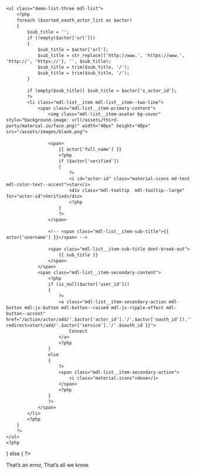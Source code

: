 ---
---

<?php
if ( ! empty($oauth_actor_list))
{
    // view/user/about_ext_link, view/apps/actor_list
    $sorted_oauth_actor_list = array();
    foreach ($oauth_actor_list as $a) $sorted_oauth_actor_list[  $a['service'].'.'.$a['oauth_id'].'.'.$a['kind'].'.'.$a['actor_id'] ] = $a;
    ksort($sorted_oauth_actor_list);

    ?>
    <ul class="demo-list-three mdl-list">
        <?php
        foreach ($sorted_oauth_actor_list as $actor)
        {
            $sub_title = '';
            if (!empty($actor['url']))
            {
                $sub_title = $actor['url'];
                $sub_title = str_replace(['http://www.', 'https://www.', 'http://', 'https://'], '', $sub_title);
                $sub_title = trim($sub_title, '/');
                $sub_title = trim($sub_title, '/');
            }

            if (empty($sub_title)) $sub_title = $actor['x_actor_id'];
            ?>
            <li class="mdl-list__item mdl-list__item--two-line">
                <span class="mdl-list__item-primary-content">
                    <img class="mdl-list__item-avatar bg-cover" style="background-image: url(/assets/third-party/material.io/face.png)" width="40px" height="40px" src="/assets/images/blank.png">

                    <span>
                        {{ actor['full_name'] }}
                        <?php
                        if ($actor['verified'])
                        {
                            ?>
                            <i id="actor-id" class="material-icons md-text mdl-color-text--accent">star</i>
                            <div class="mdl-tooltip  mdl-tooltip--large" for="actor-id">Verified</div>
                            <?php
                        }
                        ?>
                    </span>

                    <!-- <span class="mdl-list__item-sub-title">{{ actor['username'] }}</span> -->

                    <span class="mdl-list__item-sub-title dont-break-out">
                        {{ sub_title }}
                    </span>
                </span>
                <span class="mdl-list__item-secondary-content">
                    <?php
                    if (is_null($actor['user_id']))
                    {
                        ?>
                        <a class="mdl-list__item-secondary-action mdl-button mdl-js-button mdl-button--raised mdl-js-ripple-effect mdl-button--accent" href="/action/actor/add/'.$actor['actor_id'].'/'.$actor['oauth_id']).'?redirect=start/add/'.$actor['service'].'/'.$oauth_id }}">
                            Connect
                        </a>
                        <?php
                    }
                    else
                    {
                        ?>
                        <span class="mdl-list__item-secondary-action">
                            <i class="material-icons">done</i>
                        </span>
                        <?php
                    }
                    ?>
                </span>
            </li>
            <?php
        }
        ?>
    </ul>
    <?php
}
else
{
    ?>
    <div class="mdl-card__supporting-text">
        That’s an error, That’s all we know.
    </div>
    <?php
}
?>